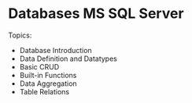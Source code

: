 # Databases MS SQL Server
Topics:
* Database Introduction
* Data Definition and Datatypes
* Basic CRUD  
* Built-in Functions
* Data Aggregation
* Table Relations
